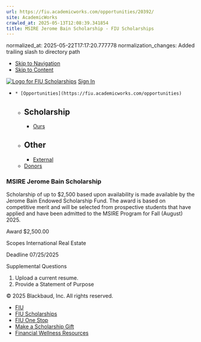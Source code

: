 ```yaml
---
url: https://fiu.academicworks.com/opportunities/20392/
site: AcademicWorks
crawled_at: 2025-05-13T12:08:39.341854
title: MSIRE Jerome Bain Scholarship - FIU Scholarships
---
```

normalized_at: 2025-05-22T17:17:20.777778
normalization_changes: Added trailing slash to directory path

  * [Skip to Navigation](https://fiu.academicworks.com/opportunities/20392#navigation)
  * [Skip to Content](https://fiu.academicworks.com/opportunities/20392#main)

[![Logo for FIU Scholarships](https://s3.amazonaws.com/static.academicworks.com/clients/fiu/assets/images/logo.png)](http://fiu.academicworks.com) [Sign In](https://fiu.academicworks.com/users/sign_in)
  *     * [Opportunities](https://fiu.academicworks.com/opportunities)
      * ## Scholarship
        * [Ours](https://fiu.academicworks.com/opportunities)
      * ## Other
        * [External](https://fiu.academicworks.com/opportunities/external)
    * [Donors](https://fiu.academicworks.com/donors)


### MSIRE Jerome Bain Scholarship
Scholarship of up to $2,500 based upon availability is made available by the Jerome Bain Endowed Scholarship Fund.
The award is based on competitive merit and will be selected from prospective students that have applied and have been admitted to the MSIRE Program for Fall (August) 2025. 

Award
    $2,500.00 

Scopes
    International Real Estate 

Deadline
    07/25/2025 

Supplemental Questions
    
  1. Upload a current resume.
  2. Provide a Statement of Purpose


© 2025 Blackbaud, Inc. All rights reserved. 
  * [FIU ](http://fiu.edu/)
  * [FIU Scholarships](http://scholarships.fiu.edu)
  * [FIU One Stop](http://onestop.fiu.edu)
  * [Make a Scholarship Gift](https://give.fiu.edu/give-now/)
  * [Financial Wellness Resources](https://go.fiu.edu/iGrad)


